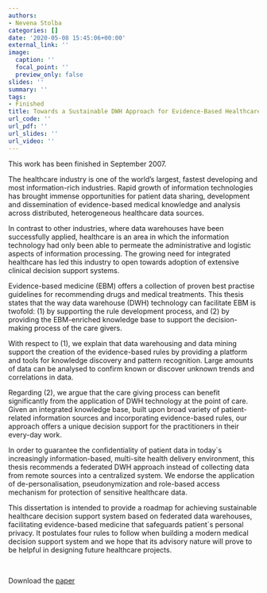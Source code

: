 ```yaml
---
authors:
- Nevena Stolba
categories: []
date: '2020-05-08 15:45:06+00:00'
external_link: ''
image:
  caption: ''
  focal_point: ''
  preview_only: false
slides: ''
summary: ''
tags:
- Finished
title: Towards a Sustainable DWH Approach for Evidence-Based Healthcare
url_code: ''
url_pdf: ''
url_slides: ''
url_video: ''
---
```


This work has been finished in September 2007.

The healthcare industry is one of the world’s largest, fastest developing and most information-rich industries. Rapid growth of information technologies has brought immense opportunities for patient data sharing, development and dissemination of evidence-based medical knowledge and analysis across distributed, heterogeneous healthcare data sources.

In contrast to other industries, where data warehouses have been successfully applied, healthcare is an area in which the information technology had only been able to permeate the administrative and logistic aspects of information processing. The growing need for integrated healthcare has led this industry to open towards adoption of extensive clinical decision support systems.

Evidence-based medicine (EBM) offers a collection of proven best practise guidelines for recommending drugs and medical treatments. This thesis states that the way data warehouse (DWH) technology can facilitate EBM is twofold: (1) by supporting the rule development process, and (2) by providing the EBM-enriched knowledge base to support the decision-making process of the care givers.

With respect to (1), we explain that data warehousing and data mining support the creation of the evidence-based rules by providing a platform and tools for knowledge discovery and pattern recognition. Large amounts of data can be analysed to confirm known or discover unknown trends and correlations in data.

Regarding (2), we argue that the care giving process can benefit significantly from the application of DWH technology at the point of care. Given an integrated knowledge base, built upon broad variety of patient-related information sources and incorporating evidence-based rules, our approach offers a unique decision support for the practitioners in their every-day work.

In order to guarantee the confidentiality of patient data in today´s increasingly information-based, multi-site health delivery environment, this thesis recommends a federated DWH approach instead of collecting data from remote sources into a centralized system. We endorse the application of de-personalisation, pseudonymization and role-based access mechanism for protection of sensitive healthcare data.

This dissertation is intended to provide a roadmap for achieving sustainable healthcare decision support system based on federated data warehouses, facilitating evidence-based medicine that safeguards patient´s personal privacy. It postulates four rules to follow when building a modern medical decision support system and we hope that its advisory nature will prove to be helpful in designing future healthcare projects.

&nbsp;

 Download the [paper](https://www.big.tuwien.ac.at/app/uploads/2016/10/Stolba_N.pdf)